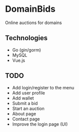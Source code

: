 # DomainBids
Online auctions for domains  

## Technologies  
- Go (gin/gorm)
- MySQL
- Vue.js

## TODO
- Add login/register to the menu
- Add user profile
- Add wallet
- Submit a bid
- Start an auction
- About page
- Contact page
- Improve the login page (UI)